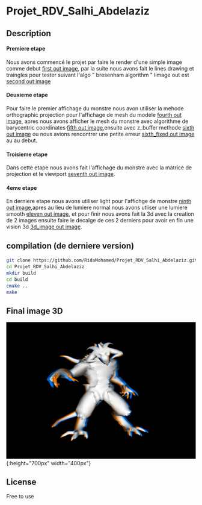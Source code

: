 # Projet_RDV_Salhi_Abdelaziz

## Description 

#### Premiere etape 
Nous avons commencé le projet par faire le render d'une simple image comme debut [first out image](https://github.com/RidaMohamed/Projet_RDV_Salhi_Abdelaziz/blob/master/out/out_first.ppm),
par la suite nous avons fait le lines drawing et traingles pour tester suivant l'algo " bresenham algorithm " limage out est [second out image](https://github.com/RidaMohamed/Projet_RDV_Salhi_Abdelaziz/blob/master/out/out_second.ppm)

#### Deuxieme etape 
Pour faire le premier affichage du monstre nous avon utiliser la mehode orthographic projection pour l'affichage de mesh du modele [fourth out image](https://github.com/RidaMohamed/Projet_RDV_Salhi_Abdelaziz/blob/3e73de56ed6e0afd8c7ab9b6875d5e4161a45836/out/out_fourth.ppm),
apres nous avons afficher le mesh du monstre avec algorithme de barycentric coordinates [fifth out image](https://github.com/RidaMohamed/Projet_RDV_Salhi_Abdelaziz/blob/c286159930cdffbcb3b69aa0d5e9c52de7a213a7/out/out_fifth.ppm),ensuite avec z_buffer methode [sixth out image](https://github.com/RidaMohamed/Projet_RDV_Salhi_Abdelaziz/commit/97c17d95f2b6da2cb9e9696823be9fcc6332a382) ou nous avions rencontrer une petite erreur [sixth_fixed out image](https://github.com/RidaMohamed/Projet_RDV_Salhi_Abdelaziz/blob/576091b8455475b755025314af26ff0d0e8b3d7d/out/out_sixth_fixed.ppm) au au debut. 

#### Troisieme etape
Dans cette etape nous avons fait l'affichage du monstre avec la matrice de projection
et le viewport [seventh out image](https://github.com/RidaMohamed/Projet_RDV_Salhi_Abdelaziz/blob/e6c31d021615ec6ec98a886be2d0fb4d3d7833c6/out/out_seventh.ppm).

#### 4eme etape
En derniere etape nous avons utiliser light pour l'affichge de monstre [ninth out image](https://github.com/RidaMohamed/Projet_RDV_Salhi_Abdelaziz/blob/f95a3b173cac55c41a211375c8b05465c9248313/out/out_ninth.ppm),apres au lieu de lumiere normal nous avons utliser une lumiere smooth 
[eleven out image](https://github.com/RidaMohamed/Projet_RDV_Salhi_Abdelaziz/blob/3b384581f74173cb37b65b5a0f77b7632693a8c7/out/out_eleven.ppm), et pour finir nous avons fait la 3d avec la creation de 2 images ensuite faire le decalge de ces 2 derniers 
pour avoir en fin une vision 3d [3d_image out image](https://github.com/RidaMohamed/Projet_RDV_Salhi_Abdelaziz/blob/ae90469ef03755922871c357337f324930612726/out/out_3d_image.ppm).

## compilation (de derniere version)
``` sh 
git clone https://github.com/RidaMohamed/Projet_RDV_Salhi_Abdelaziz.git
cd Projet_RDV_Salhi_Abdelaziz
mkdir build
cd build
cmake ..
make
```
## Final image 3D
![3d image ](https://github.com/RidaMohamed/Projet_RDV_Salhi_Abdelaziz/blob/5e39b7f35aa13f31309f5af1b725e766fbae66b8/out/out_3d_image.png){:height="700px" width="400px"}


## License
Free to use